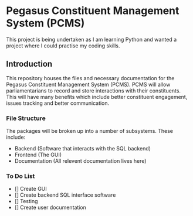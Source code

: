 # Pegasus Constituent Management System (PCMS)
This project is being undertaken as I am learning Python and wanted a project where I could practise my coding skills.

## Introduction
This repository houses the files and necessary documentation for the Pegasus Constituent Management System (PCMS). PCMS will allow parliamentarians to record and store interactions with their constituents. This will have many benefits which include better constituent engagement, issues tracking and better communication. 

### File Structure
The packages will be broken up into a number of subsystems. These include: 
- Backend (Software that interacts with the SQL backend)
- Frontend (The GUI)
- Documentation (All relevent documentation lives here)

### To Do List
- [] Create GUI
- [] Create backend SQL interface software
- [] Testing 
- [] Create user documentation

